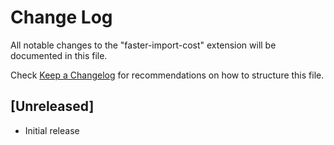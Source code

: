 # Change Log

All notable changes to the "faster-import-cost" extension will be documented in this file.

Check [Keep a Changelog](http://keepachangelog.com/) for recommendations on how to structure this file.

## [Unreleased]

- Initial release